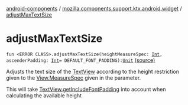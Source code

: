 [android-components](../index.md) / [mozilla.components.support.ktx.android.widget](index.md) / [adjustMaxTextSize](./adjust-max-text-size.md)

# adjustMaxTextSize

`fun <ERROR CLASS>.adjustMaxTextSize(heightMeasureSpec: `[`Int`](https://kotlinlang.org/api/latest/jvm/stdlib/kotlin/-int/index.html)`, ascenderPadding: `[`Int`](https://kotlinlang.org/api/latest/jvm/stdlib/kotlin/-int/index.html)` = DEFAULT_FONT_PADDING): `[`Unit`](https://kotlinlang.org/api/latest/jvm/stdlib/kotlin/-unit/index.html) [(source)](https://github.com/mozilla-mobile/android-components/blob/master/components/support/ktx/src/main/java/mozilla/components/support/ktx/android/widget/TextView.kt#L19)

Adjusts the text size of the [TextView](#) according to the height restriction given to the
[View.MeasureSpec](#) given in the parameter.

This will take [TextView.getIncludeFontPadding](#) into account when calculating the available height

